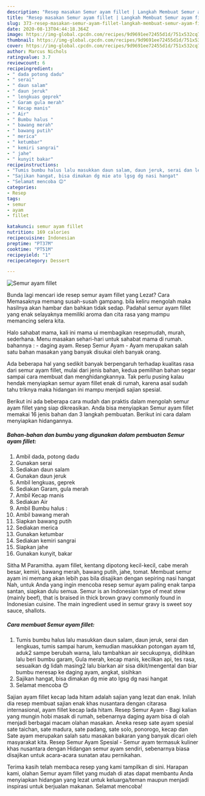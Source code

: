 ```yaml
---
description: "Resep masakan Semur ayam fillet | Langkah Membuat Semur ayam fillet Yang Enak Dan Mudah"
title: "Resep masakan Semur ayam fillet | Langkah Membuat Semur ayam fillet Yang Enak Dan Mudah"
slug: 373-resep-masakan-semur-ayam-fillet-langkah-membuat-semur-ayam-fillet-yang-enak-dan-mudah
date: 2020-08-13T04:44:18.364Z
image: https://img-global.cpcdn.com/recipes/9d9691ee72455d1d/751x532cq70/semur-ayam-fillet-foto-resep-utama.jpg
thumbnail: https://img-global.cpcdn.com/recipes/9d9691ee72455d1d/751x532cq70/semur-ayam-fillet-foto-resep-utama.jpg
cover: https://img-global.cpcdn.com/recipes/9d9691ee72455d1d/751x532cq70/semur-ayam-fillet-foto-resep-utama.jpg
author: Marcus Nichols
ratingvalue: 3.7
reviewcount: 6
recipeingredient:
- " dada potong dadu"
- " serai"
- " daun salam"
- " daun jeruk"
- " lengkuas geprek"
- " Garam gula merah"
- " Kecap manis"
- " Air"
- " Bumbu halus "
- " bawang merah"
- " bawang putih"
- " merica"
- " ketumbar"
- " kemiri sangrai"
- " jahe"
- " kunyit bakar"
recipeinstructions:
- "Tumis bumbu halus lalu masukkan daun salam, daun jeruk, serai dan lengkuas, tumis sampai harum, kemudian masukkan potongan ayam td, aduk2 sampe berubah warna, lalu tambahkan air secukupnya, didihkan lalu beri bumbu garam, Gula merah, kecap manis, kecilkan api, tes rasa, sesuaikan dg lidah masing2 lalu biarkan air sisa dikit/mengental dan biar bumbu meresap ke daging ayam, angkat, sisihkan"
- "Sajikan hangat, bisa dimakan dg mie ato lgsg dg nasi hangat"
- "Selamat mencoba 😊"
categories:
- Resep
tags:
- semur
- ayam
- fillet

katakunci: semur ayam fillet 
nutrition: 169 calories
recipecuisine: Indonesian
preptime: "PT37M"
cooktime: "PT51M"
recipeyield: "1"
recipecategory: Dessert

---
```



![Semur ayam fillet](https://img-global.cpcdn.com/recipes/9d9691ee72455d1d/751x532cq70/semur-ayam-fillet-foto-resep-utama.jpg)

Bunda lagi mencari ide resep semur ayam fillet yang Lezat? Cara Memasaknya memang susah-susah gampang. bila keliru mengolah maka hasilnya akan hambar dan bahkan tidak sedap. Padahal semur ayam fillet yang enak selayaknya memiliki aroma dan cita rasa yang mampu memancing selera kita.

Halo sahabat mama, kali ini mama ui membagikan resepmudah, murah, sederhana. Menu masakan sehari-hari untuk sahabat mama di rumah. bahannya : - daging ayam. Resep Semur Ayam - Ayam merupakan salah satu bahan masakan yang banyak disukai oleh banyak orang.

Ada beberapa hal yang sedikit banyak berpengaruh terhadap kualitas rasa dari semur ayam fillet, mulai dari jenis bahan, kedua pemilihan bahan segar sampai cara membuat dan menghidangkannya. Tak perlu pusing kalau hendak menyiapkan semur ayam fillet enak di rumah, karena asal sudah tahu triknya maka hidangan ini mampu menjadi sajian spesial.


Berikut ini ada beberapa cara mudah dan praktis dalam mengolah semur ayam fillet yang siap dikreasikan. Anda bisa menyiapkan Semur ayam fillet memakai 16 jenis bahan dan 3 langkah pembuatan. Berikut ini cara dalam menyiapkan hidangannya.

<!--inarticleads1-->

##### Bahan-bahan dan bumbu yang digunakan dalam pembuatan Semur ayam fillet:

1. Ambil  dada, potong dadu
1. Gunakan  serai
1. Sediakan  daun salam
1. Gunakan  daun jeruk
1. Ambil  lengkuas, geprek
1. Sediakan  Garam, gula merah
1. Ambil  Kecap manis
1. Sediakan  Air
1. Ambil  Bumbu halus :
1. Ambil  bawang merah
1. Siapkan  bawang putih
1. Sediakan  merica
1. Gunakan  ketumbar
1. Sediakan  kemiri sangrai
1. Siapkan  jahe
1. Gunakan  kunyit, bakar


Sitha M Paramitha. ayam fillet, kentang dipotong kecil-kecil, cabe merah besar, kemiri, bawang merah, bawang putih, jahe, tomat. Membuat semur ayam ini memang akan lebih pas bila disajikan dengan sepiring nasi hangat Nah, untuk Anda yang ingin mencoba resep semur ayam paling enak tanpa santan, siapkan dulu semua. Semur is an Indonesian type of meat stew (mainly beef), that is braised in thick brown gravy commonly found in Indonesian cuisine. The main ingredient used in semur gravy is sweet soy sauce, shallots. 

<!--inarticleads2-->

##### Cara membuat Semur ayam fillet:

1. Tumis bumbu halus lalu masukkan daun salam, daun jeruk, serai dan lengkuas, tumis sampai harum, kemudian masukkan potongan ayam td, aduk2 sampe berubah warna, lalu tambahkan air secukupnya, didihkan lalu beri bumbu garam, Gula merah, kecap manis, kecilkan api, tes rasa, sesuaikan dg lidah masing2 lalu biarkan air sisa dikit/mengental dan biar bumbu meresap ke daging ayam, angkat, sisihkan
1. Sajikan hangat, bisa dimakan dg mie ato lgsg dg nasi hangat
1. Selamat mencoba 😊


Sajian ayam fillet kecap lada hitam adalah sajian yang lezat dan enak. Inilah dia resep membuat sajian enak khas nusantara dengan citarasa internasional, ayam fillet kecap lada hitam. Resep Semur Ayam - Bagi kalian yang mungin hobi masak di rumah, sebenarnya daging ayam bisa di olah menjadi berbagai macam olahan masakan. Aneka resep sate ayam spesial sate taichan, sate madura, sate padang, sate solo, ponorogo, kecap dan Sate ayam merupakan salah satu masakan bakaran yang banyak dicari oleh masyarakat kita. Resep Semur Ayam Spesial - Semur ayam termasuk kuliner khas nusantara dengan Hidangan semur ayam sendiri, sebenarnya biasa disajikan untuk acara-acara sunatan atau pernikahan. 

Terima kasih telah membaca resep yang kami tampilkan di sini. Harapan kami, olahan Semur ayam fillet yang mudah di atas dapat membantu Anda menyiapkan hidangan yang lezat untuk keluarga/teman maupun menjadi inspirasi untuk berjualan makanan. Selamat mencoba!
